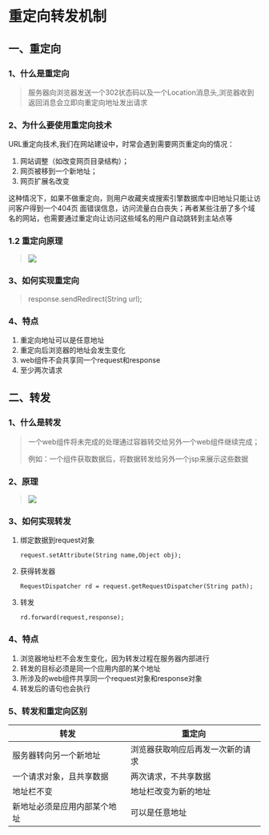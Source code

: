 # 重定向转发机制

## 一、重定向

### 1、什么是重定向

> 服务器向浏览器发送一个302状态码以及一个Location消息头,浏览器收到返回消息会立即向重定向地址发出请求

### 2、为什么要使用重定向技术

URL重定向技术,我们在网站建设中，时常会遇到需要网页重定向的情况：

1. 网站调整（如改变网页目录结构）；
2. 网页被移到一个新地址；
3. 网页扩展名改变

这种情况下，如果不做重定向，则用户收藏夹或搜索引擎数据库中旧地址只能让访问客户得到一个404页    面错误信息，访问流量白白丧失；再者某些注册了多个域名的网站，也需要通过重定向让访问这些域名的用户自动跳转到主站点等

### 1.2 重定向原理

> ![](http://opzv089nq.bkt.clouddn.com/17-8-27/67295304.jpg)

### 3、如何实现重定向

> response.sendRedirect\(String url\);

### 4、特点

1. 重定向地址可以是任意地址
2. 重定向后浏览器的地址会发生变化
3. web组件不会共享同一个request和response
4. 至少两次请求

## 二、转发

### 1、什么是转发

> 一个web组件将未完成的处理通过容器转交给另外一个web组件继续完成；
>
> 例如：一个组件获取数据后，将数据转发给另外一个jsp来展示这些数据

### 2、原理

> ![](http://opzv089nq.bkt.clouddn.com/17-8-27/32914761.jpg)

### 3、如何实现转发

1. 绑定数据到request对象

   ```
   request.setAttribute(String name,Object obj);
   ```

2. 获得转发器

   ```
   RequestDispatcher rd = request.getRequestDispatcher(String path);
   ```

3. 转发

   ```
   rd.forward(request,response);
   ```

### 4、特点

1. 浏览器地址栏不会发生变化，因为转发过程在服务器内部进行
2. 转发的目标必须是同一个应用内部的某个地址
3. 所涉及的web组件共享同一个request对象和response对象
4. 转发后的语句也会执行

### 5、转发和重定向区别

| 转发 | 重定向 |
| --- | --- |
| 服务器转向另一个新地址 | 浏览器获取响应后再发一次新的请求 |
| 一个请求对象，且共享数据 | 两次请求，不共享数据 |
| 地址栏不变 | 地址栏改变为新的地址 |
| 新地址必须是应用内部某个地址 | 可以是任意地址 |




